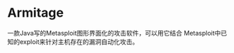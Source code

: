 # Armitage
<!-- @author DHJT 2018-07-24 -->
一款Java写的Metasploit图形界面化的攻击软件，可以用它结合 Metasploit中已知的exploit来针对主机存在的漏洞自动化攻击。

